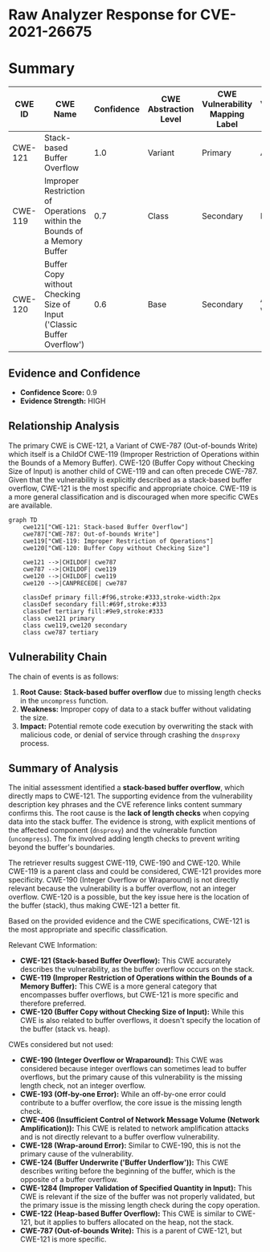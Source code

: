 # Raw Analyzer Response for CVE-2021-26675

# Summary
| CWE ID | CWE Name | Confidence | CWE Abstraction Level | CWE Vulnerability Mapping Label | CWE-Vulnerability Mapping Notes |
|---|---|---|---|---|---|
| CWE-121 | Stack-based Buffer Overflow | 1.0 | Variant | Primary | Allowed |
| CWE-119 | Improper Restriction of Operations within the Bounds of a Memory Buffer | 0.7 | Class | Secondary | Discouraged |
| CWE-120 | Buffer Copy without Checking Size of Input ('Classic Buffer Overflow') | 0.6 | Base | Secondary | Allowed-with-Review |

## Evidence and Confidence

*   **Confidence Score:** 0.9
*   **Evidence Strength:** HIGH

## Relationship Analysis
The primary CWE is CWE-121, a Variant of CWE-787 (Out-of-bounds Write) which itself is a ChildOf CWE-119 (Improper Restriction of Operations within the Bounds of a Memory Buffer). CWE-120 (Buffer Copy without Checking Size of Input) is another child of CWE-119 and can often precede CWE-787. Given that the vulnerability is explicitly described as a stack-based buffer overflow, CWE-121 is the most specific and appropriate choice. CWE-119 is a more general classification and is discouraged when more specific CWEs are available.

```mermaid
graph TD
    cwe121["CWE-121: Stack-based Buffer Overflow"]
    cwe787["CWE-787: Out-of-bounds Write"]
    cwe119["CWE-119: Improper Restriction of Operations"]
    cwe120["CWE-120: Buffer Copy without Checking Size"]

    cwe121 -->|CHILDOF| cwe787
    cwe787 -->|CHILDOF| cwe119
    cwe120 -->|CHILDOF| cwe119
    cwe120 -->|CANPRECEDE| cwe787

    classDef primary fill:#f96,stroke:#333,stroke-width:2px
    classDef secondary fill:#69f,stroke:#333
    classDef tertiary fill:#9e9,stroke:#333
    class cwe121 primary
    class cwe119,cwe120 secondary
    class cwe787 tertiary
```

## Vulnerability Chain
The chain of events is as follows:
1.  **Root Cause:** **Stack-based buffer overflow** due to missing length checks in the `uncompress` function.
2.  **Weakness:** Improper copy of data to a stack buffer without validating the size.
3.  **Impact:** Potential remote code execution by overwriting the stack with malicious code, or denial of service through crashing the `dnsproxy` process.

## Summary of Analysis
The initial assessment identified a **stack-based buffer overflow**, which directly maps to CWE-121. The supporting evidence from the vulnerability description key phrases and the CVE reference links content summary confirms this. The root cause is the **lack of length checks** when copying data into the stack buffer. The evidence is strong, with explicit mentions of the affected component (`dnsproxy`) and the vulnerable function (`uncompress`). The fix involved adding length checks to prevent writing beyond the buffer's boundaries.

The retriever results suggest CWE-119, CWE-190 and CWE-120. While CWE-119 is a parent class and could be considered, CWE-121 provides more specificity. CWE-190 (Integer Overflow or Wraparound) is not directly relevant because the vulnerability is a buffer overflow, not an integer overflow. CWE-120 is a possible, but the key issue here is the location of the buffer (stack), thus making CWE-121 a better fit.

Based on the provided evidence and the CWE specifications, CWE-121 is the most appropriate and specific classification.

Relevant CWE Information:

*   **CWE-121 (Stack-based Buffer Overflow):** This CWE accurately describes the vulnerability, as the buffer overflow occurs on the stack.
*   **CWE-119 (Improper Restriction of Operations within the Bounds of a Memory Buffer):** This CWE is a more general category that encompasses buffer overflows, but CWE-121 is more specific and therefore preferred.
*   **CWE-120 (Buffer Copy without Checking Size of Input):** While this CWE is also related to buffer overflows, it doesn't specify the location of the buffer (stack vs. heap).

CWEs considered but not used:

*   **CWE-190 (Integer Overflow or Wraparound):** This CWE was considered because integer overflows can sometimes lead to buffer overflows, but the primary cause of this vulnerability is the missing length check, not an integer overflow.
*   **CWE-193 (Off-by-one Error):** While an off-by-one error could contribute to a buffer overflow, the core issue is the missing length check.
*   **CWE-406 (Insufficient Control of Network Message Volume (Network Amplification)):** This CWE is related to network amplification attacks and is not directly relevant to a buffer overflow vulnerability.
*   **CWE-128 (Wrap-around Error):** Similar to CWE-190, this is not the primary cause of the vulnerability.
*   **CWE-124 (Buffer Underwrite ('Buffer Underflow')):** This CWE describes writing before the beginning of the buffer, which is the opposite of a buffer overflow.
*   **CWE-1284 (Improper Validation of Specified Quantity in Input):** This CWE is relevant if the size of the buffer was not properly validated, but the primary issue is the missing length check during the copy operation.
*   **CWE-122 (Heap-based Buffer Overflow):** This CWE is similar to CWE-121, but it applies to buffers allocated on the heap, not the stack.
*   **CWE-787 (Out-of-bounds Write):** This is a parent of CWE-121, but CWE-121 is more specific.